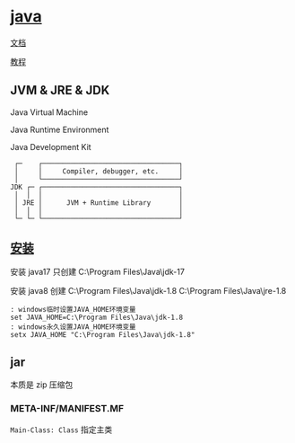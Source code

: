 # [java](https://www.oracle.com/java/)

[文档](https://docs.oracle.com/en/java/javase/20/)

[教程](https://www.liaoxuefeng.com/wiki/1252599548343744)

## JVM & JRE & JDK

Java Virtual Machine

Java Runtime Environment

Java Development Kit

```image
 ┌─    ┌──────────────────────────────────┐
 │     │     Compiler, debugger, etc.     │
 │     └──────────────────────────────────┘
JDK ┌─ ┌──────────────────────────────────┐
 │  │  │                                  │
 │ JRE │      JVM + Runtime Library       │
 │  │  │                                  │
 └─ └─ └──────────────────────────────────┘
```

## [安装](https://www.oracle.com/java/technologies/)

安装 java17 只创建 C:\Program Files\Java\jdk-17

安装 java8 创建 C:\Program Files\Java\jdk-1.8 C:\Program Files\Java\jre-1.8

```batch
: windows临时设置JAVA_HOME环境变量
set JAVA_HOME=C:\Program Files\Java\jdk-1.8
: windows永久设置JAVA_HOME环境变量
setx JAVA_HOME "C:\Program Files\Java\jdk-1.8"
```

## jar

本质是 zip 压缩包

### META-INF/MANIFEST.MF

`Main-Class: Class` 指定主类
